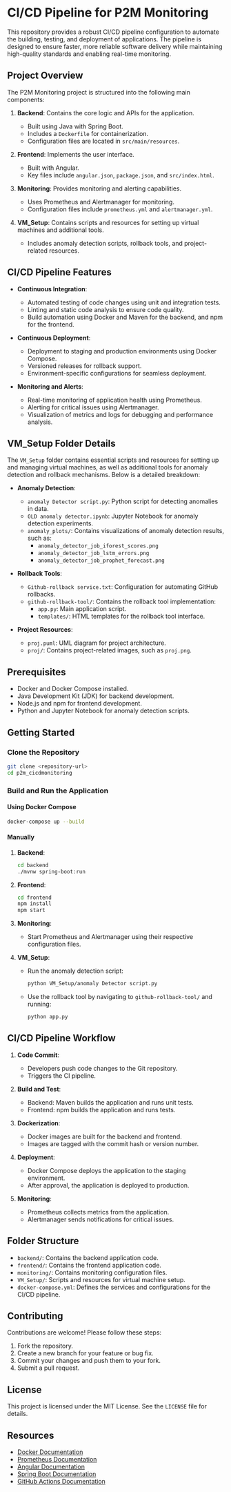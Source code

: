 # CI/CD Pipeline for P2M Monitoring

This repository provides a robust CI/CD pipeline configuration to automate the building, testing, and deployment of applications. The pipeline is designed to ensure faster, more reliable software delivery while maintaining high-quality standards and enabling real-time monitoring.

## Project Overview

The P2M Monitoring project is structured into the following main components:

1. **Backend**: Contains the core logic and APIs for the application.
   - Built using Java with Spring Boot.
   - Includes a `Dockerfile` for containerization.
   - Configuration files are located in `src/main/resources`.

2. **Frontend**: Implements the user interface.
   - Built with Angular.
   - Key files include `angular.json`, `package.json`, and `src/index.html`.

3. **Monitoring**: Provides monitoring and alerting capabilities.
   - Uses Prometheus and Alertmanager for monitoring.
   - Configuration files include `prometheus.yml` and `alertmanager.yml`.

4. **VM_Setup**: Contains scripts and resources for setting up virtual machines and additional tools.
   - Includes anomaly detection scripts, rollback tools, and project-related resources.

## CI/CD Pipeline Features

- **Continuous Integration**:
  - Automated testing of code changes using unit and integration tests.
  - Linting and static code analysis to ensure code quality.
  - Build automation using Docker and Maven for the backend, and npm for the frontend.

- **Continuous Deployment**:
  - Deployment to staging and production environments using Docker Compose.
  - Versioned releases for rollback support.
  - Environment-specific configurations for seamless deployment.

- **Monitoring and Alerts**:
  - Real-time monitoring of application health using Prometheus.
  - Alerting for critical issues using Alertmanager.
  - Visualization of metrics and logs for debugging and performance analysis.

## VM_Setup Folder Details

The `VM_Setup` folder contains essential scripts and resources for setting up and managing virtual machines, as well as additional tools for anomaly detection and rollback mechanisms. Below is a detailed breakdown:

- **Anomaly Detection**:
  - `anomaly Detector script.py`: Python script for detecting anomalies in data.
  - `OLD anomaly detector.ipynb`: Jupyter Notebook for anomaly detection experiments.
  - `anomaly_plots/`: Contains visualizations of anomaly detection results, such as:
    - `anomaly_detector_job_iforest_scores.png`
    - `anomaly_detector_job_lstm_errors.png`
    - `anomaly_detector_job_prophet_forecast.png`

- **Rollback Tools**:
  - `Github-rollback service.txt`: Configuration for automating GitHub rollbacks.
  - `github-rollback-tool/`: Contains the rollback tool implementation:
    - `app.py`: Main application script.
    - `templates/`: HTML templates for the rollback tool interface.

- **Project Resources**:
  - `proj.puml`: UML diagram for project architecture.
  - `proj/`: Contains project-related images, such as `proj.png`.

## Prerequisites

- Docker and Docker Compose installed.
- Java Development Kit (JDK) for backend development.
- Node.js and npm for frontend development.
- Python and Jupyter Notebook for anomaly detection scripts.

## Getting Started

### Clone the Repository
```bash
git clone <repository-url>
cd p2m_cicdmonitoring
```

### Build and Run the Application

#### Using Docker Compose
```bash
docker-compose up --build
```

#### Manually

1. **Backend**:
   ```bash
   cd backend
   ./mvnw spring-boot:run
   ```

2. **Frontend**:
   ```bash
   cd frontend
   npm install
   npm start
   ```

3. **Monitoring**:
   - Start Prometheus and Alertmanager using their respective configuration files.

4. **VM_Setup**:
   - Run the anomaly detection script:
     ```bash
     python VM_Setup/anomaly Detector script.py
     ```
   - Use the rollback tool by navigating to `github-rollback-tool/` and running:
     ```bash
     python app.py
     ```

## CI/CD Pipeline Workflow

1. **Code Commit**:
   - Developers push code changes to the Git repository.
   - Triggers the CI pipeline.

2. **Build and Test**:
   - Backend: Maven builds the application and runs unit tests.
   - Frontend: npm builds the application and runs tests.

3. **Dockerization**:
   - Docker images are built for the backend and frontend.
   - Images are tagged with the commit hash or version number.

4. **Deployment**:
   - Docker Compose deploys the application to the staging environment.
   - After approval, the application is deployed to production.

5. **Monitoring**:
   - Prometheus collects metrics from the application.
   - Alertmanager sends notifications for critical issues.

## Folder Structure

- `backend/`: Contains the backend application code.
- `frontend/`: Contains the frontend application code.
- `monitoring/`: Contains monitoring configuration files.
- `VM_Setup/`: Scripts and resources for virtual machine setup.
- `docker-compose.yml`: Defines the services and configurations for the CI/CD pipeline.

## Contributing

Contributions are welcome! Please follow these steps:

1. Fork the repository.
2. Create a new branch for your feature or bug fix.
3. Commit your changes and push them to your fork.
4. Submit a pull request.

## License

This project is licensed under the MIT License. See the `LICENSE` file for details.

## Resources

- [Docker Documentation](https://docs.docker.com/)
- [Prometheus Documentation](https://prometheus.io/docs/)
- [Angular Documentation](https://angular.io/docs)
- [Spring Boot Documentation](https://spring.io/projects/spring-boot)
- [GitHub Actions Documentation](https://docs.github.com/en/actions)
